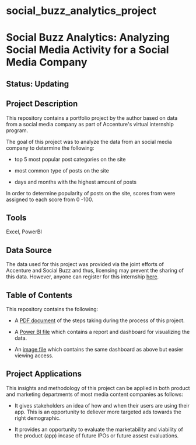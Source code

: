 # social_buzz_analytics_project

# **Social Buzz Analytics: Analyzing Social Media Activity for a Social Media Company**

## **Status:** Updating

## **Project Description**

This repository contains a portfolio project by the author based on data from a social media company as part of Accenture's virtual internship program.

The goal of this project was to analyze the data from an social media company to determine the following: 

* top 5 most popular post categories on the site

* most common type of posts on the site

* days and months with the highest amount of posts 

In order to determine popularity of posts on the site, scores from were assigned to each score from 0 -100. 

## **Tools**

Excel, PowerBI

## **Data Source**

The data used for this project was provided via the joint efforts of Accenture and Social Buzz and thus, licensing may prevent the sharing of this data. However, anyone can register for this internship [here](). 

## **Table of Contents**

This repository contains the following: 

* A [PDF document]() of the steps taking during the process of this project.

* A [Power BI file]() which contains a report and dashboard for visualizing the data. 

* An [image file]() which contains the same dashboard as above but easier viewing access. 

## **Project Applications**

This insights and methodology of this project can be applied in both product and marketing departments of most media content companies as follows: 

* It gives stakeholders an idea of how and when their users are using their app. This is an opportunity to deliever more targeted ads towards the right demographic. 

* It provides an opportunity to evaluate the marketability and viability of the product (app) incase of future IPOs or future assest evaluations. 
